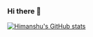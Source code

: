 ### Hi there 👋


[![Himanshu's GitHub stats](https://github-readme-stats.vercel.app/api?username=himanshuchawla009)](https://github.com/himanshuchawla009/github-readme-stats)
